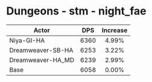 # Dungeons - stm - night_fae
| Actor | DPS | Increase |
|---|:---:|:---:|
|Niya-GI-HA|6360|4.99%|
|Dreamweaver-SB-HA|6253|3.22%|
|Dreamweaver-HA_MD|6239|2.99%|
|Base|6058|0.00%|
